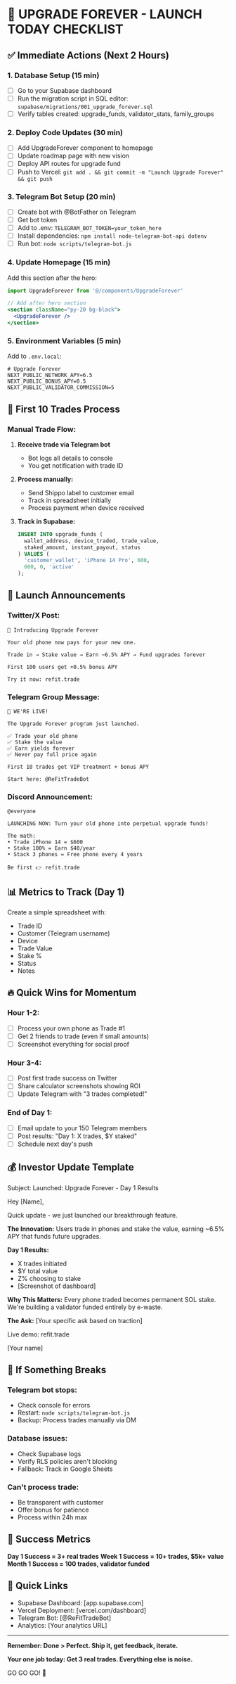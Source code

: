 # 🚀 UPGRADE FOREVER - LAUNCH TODAY CHECKLIST

## ✅ Immediate Actions (Next 2 Hours)

### 1. Database Setup (15 min)
- [ ] Go to your Supabase dashboard
- [ ] Run the migration script in SQL editor: `supabase/migrations/001_upgrade_forever.sql`
- [ ] Verify tables created: upgrade_funds, validator_stats, family_groups

### 2. Deploy Code Updates (30 min)
- [ ] Add UpgradeForever component to homepage
- [ ] Update roadmap page with new vision
- [ ] Deploy API routes for upgrade fund
- [ ] Push to Vercel: `git add . && git commit -m "Launch Upgrade Forever" && git push`

### 3. Telegram Bot Setup (20 min)
- [ ] Create bot with @BotFather on Telegram
- [ ] Get bot token
- [ ] Add to .env: `TELEGRAM_BOT_TOKEN=your_token_here`
- [ ] Install dependencies: `npm install node-telegram-bot-api dotenv`
- [ ] Run bot: `node scripts/telegram-bot.js`

### 4. Update Homepage (15 min)
Add this section after the hero:
```jsx
import UpgradeForever from '@/components/UpgradeForever'

// Add after hero section
<section className="py-20 bg-black">
  <UpgradeForever />
</section>
```

### 5. Environment Variables (5 min)
Add to `.env.local`:
```
# Upgrade Forever
NEXT_PUBLIC_NETWORK_APY=6.5
NEXT_PUBLIC_BONUS_APY=0.5
NEXT_PUBLIC_VALIDATOR_COMMISSION=5
```

## 📱 First 10 Trades Process

### Manual Trade Flow:
1. **Receive trade via Telegram bot**
   - Bot logs all details to console
   - You get notification with trade ID

2. **Process manually:**
   - Send Shippo label to customer email
   - Track in spreadsheet initially
   - Process payment when device received

3. **Track in Supabase:**
   ```sql
   INSERT INTO upgrade_funds (
     wallet_address, device_traded, trade_value, 
     staked_amount, instant_payout, status
   ) VALUES (
     'customer_wallet', 'iPhone 14 Pro', 600,
     600, 0, 'active'
   );
   ```

## 🎯 Launch Announcements

### Twitter/X Post:
```
🚀 Introducing Upgrade Forever

Your old phone now pays for your new one.

Trade in → Stake value → Earn ~6.5% APY → Fund upgrades forever

First 100 users get +0.5% bonus APY

Try it now: refit.trade
```

### Telegram Group Message:
```
🎉 WE'RE LIVE!

The Upgrade Forever program just launched.

✅ Trade your old phone
✅ Stake the value
✅ Earn yields forever
✅ Never pay full price again

First 10 trades get VIP treatment + bonus APY

Start here: @ReFitTradeBot
```

### Discord Announcement:
```
@everyone 

LAUNCHING NOW: Turn your old phone into perpetual upgrade funds!

The math:
• Trade iPhone 14 = $600
• Stake 100% = Earn $40/year
• Stack 3 phones = Free phone every 4 years

Be first 👉 refit.trade
```

## 📊 Metrics to Track (Day 1)

Create a simple spreadsheet with:
- Trade ID
- Customer (Telegram username)
- Device
- Trade Value
- Stake %
- Status
- Notes

## 🔥 Quick Wins for Momentum

### Hour 1-2:
- [ ] Process your own phone as Trade #1
- [ ] Get 2 friends to trade (even if small amounts)
- [ ] Screenshot everything for social proof

### Hour 3-4:
- [ ] Post first trade success on Twitter
- [ ] Share calculator screenshots showing ROI
- [ ] Update Telegram with "3 trades completed!"

### End of Day 1:
- [ ] Email update to your 150 Telegram members
- [ ] Post results: "Day 1: X trades, $Y staked"
- [ ] Schedule next day's push

## 💰 Investor Update Template

Subject: Launched: Upgrade Forever - Day 1 Results

Hey [Name],

Quick update - we just launched our breakthrough feature.

**The Innovation:**
Users trade in phones and stake the value, earning ~6.5% APY that funds future upgrades.

**Day 1 Results:**
- X trades initiated
- $Y total value
- Z% choosing to stake
- [Screenshot of dashboard]

**Why This Matters:**
Every phone traded becomes permanent SOL stake. We're building a validator funded entirely by e-waste.

**The Ask:**
[Your specific ask based on traction]

Live demo: refit.trade

[Your name]

## 🚨 If Something Breaks

### Telegram bot stops:
- Check console for errors
- Restart: `node scripts/telegram-bot.js`
- Backup: Process trades manually via DM

### Database issues:
- Check Supabase logs
- Verify RLS policies aren't blocking
- Fallback: Track in Google Sheets

### Can't process trade:
- Be transparent with customer
- Offer bonus for patience
- Process within 24h max

## 🎯 Success Metrics

**Day 1 Success = 3+ real trades**
**Week 1 Success = 10+ trades, $5k+ value**
**Month 1 Success = 100 trades, validator funded**

## 🔗 Quick Links

- Supabase Dashboard: [app.supabase.com]
- Vercel Deployment: [vercel.com/dashboard]
- Telegram Bot: [@ReFitTradeBot]
- Analytics: [Your analytics URL]

---

**Remember: Done > Perfect. Ship it, get feedback, iterate.**

**Your one job today: Get 3 real trades. Everything else is noise.**

GO GO GO! 🚀